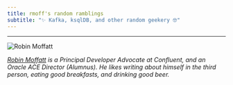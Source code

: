 ```yaml
---
title: rmoff's random ramblings
subtitle: "✨ Kafka, ksqlDB, and other random geekery 🤓"
---
```


--- 
![Robin Moffatt](/images/2018/05/ksldn18-01.jpg)

<a href="https://www.youtube.com/c/rmoff"><b class="fab fa-youtube-square"></b></a> <a href="https://www.linkedin.com/in/robinmoffatt/"><b class="fab fa-linkedin"></b></a> _<a rel="me" href="https://mastodon.social/@rmoff">Robin Moffatt</a> is a Principal Developer Advocate at Confluent, and an Oracle ACE Director (Alumnus). He likes writing about himself in the third person, eating good breakfasts, and drinking good beer._

